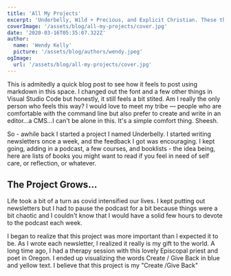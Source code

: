 ```yaml
---
title: 'All My Projects'
excerpt: 'Underbelly, Wild + Precious, and Explicit Christian. These three projects sum up where I am focusing my energy these days. I expect that this blog will be a place for me to explore ideas related to creating  and growing my projects, and where people who are interested can find out a bit more about me.'
coverImage: '/assets/blog/all-my-projects/cover.jpg'
date: '2020-03-16T05:35:07.322Z'
author:
  name: 'Wendy Kelly'
  picture: '/assets/blog/authors/wendy.jpeg'
ogImage:
  url: '/assets/blog/all-my-projects/cover.jpg'
---
```


This is admitedly a quick blog post to see how it feels to post using markdown in this space. I changed out the font and a few other things in Visual Studio Code but honestly, it still feels a bit stited. Am I really the only person who feels this way? I would love to meet my tribe — people who are comfortable with the command line but also prefer to create and write in an editor...a CMS...I can't be alone in this.  It's a simple comfort thing. Sheesh.

So - awhile back I started a project I named Underbelly. I started writing newsletters once a week, and the feedback I got was encouraging. I kept going, adding in a podcast, a few courses, and booklists - the idea being, here are lists of books you might want to read if you feel in need of self care, or reflection, or whatever.

## The Project Grows...

Life took a bit of a turn as covid intensified our lives. I kept putting out newsletters but I had to pause the podcast for a bit because things were a bit chaotic and I couldn't know that I would have a solid few hours to devote to the podcast each week.

I began to realize that this project was more important than I expected it to be. As I wrote each newsletter, I realized it really is my gift to the world. A long time ago, I had a therapy session with this lovely Episcopal priest and poet in Oregon. I ended up visualizing the words Create / Give Back in blue and yellow text. I believe that this project is my "Create /Give Back" 
